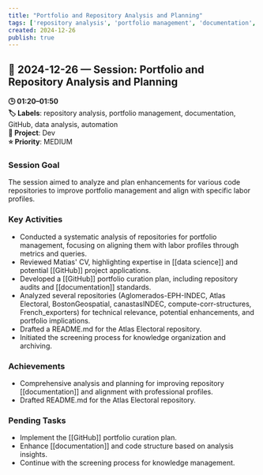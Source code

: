 ```yaml
---
title: "Portfolio and Repository Analysis and Planning"
tags: ['repository analysis', 'portfolio management', 'documentation', 'GitHub', 'data analysis', 'automation']
created: 2024-12-26
publish: true
---
```


## 📅 2024-12-26 — Session: Portfolio and Repository Analysis and Planning

**🕒 01:20–01:50**  
**🏷️ Labels**: repository analysis, portfolio management, documentation, GitHub, data analysis, automation  
**📂 Project**: Dev  
**⭐ Priority**: MEDIUM  


### Session Goal
The session aimed to analyze and plan enhancements for various code repositories to improve portfolio management and align with specific labor profiles.

### Key Activities
- Conducted a systematic analysis of repositories for portfolio management, focusing on aligning them with labor profiles through metrics and queries.
- Reviewed Matias' CV, highlighting expertise in [[data science]] and potential [[GitHub]] project applications.
- Developed a [[GitHub]] portfolio curation plan, including repository audits and [[documentation]] standards.
- Analyzed several repositories (Aglomerados-EPH-INDEC, Atlas Electoral, BostonGeospatial, canastasINDEC, compute-corr-structures, French_exporters) for technical relevance, potential enhancements, and portfolio implications.
- Drafted a README.md for the Atlas Electoral repository.
- Initiated the screening process for knowledge organization and archiving.

### Achievements
- Comprehensive analysis and planning for improving repository [[documentation]] and alignment with professional profiles.
- Drafted README.md for the Atlas Electoral repository.

### Pending Tasks
- Implement the [[GitHub]] portfolio curation plan.
- Enhance [[documentation]] and code structure based on analysis insights.
- Continue with the screening process for knowledge management.
